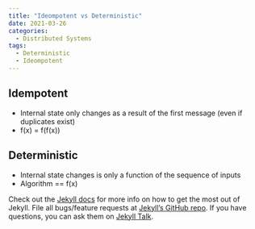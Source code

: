 ```yaml
---
title: "Ideompotent vs Deterministic"
date: 2021-03-26
categories:
  - Distributed Systems
tags:
  - Deterministic
  - Ideompotent
---
```


## Idempotent
- Internal state only changes as a result of the first message (even if duplicates exist)
- f(x) = f(f(x))

## Deterministic
- Internal state changes is only a function of the sequence of inputs
- Algorithm == f(x)



Check out the [Jekyll docs][jekyll-docs] for more info on how to get the most out of Jekyll. File all bugs/feature requests at [Jekyll’s GitHub repo][jekyll-gh]. If you have questions, you can ask them on [Jekyll Talk][jekyll-talk].

[jekyll-docs]: https://jekyllrb.com/docs/home
[jekyll-gh]:   https://github.com/jekyll/jekyll
[jekyll-talk]: https://talk.jekyllrb.com/

